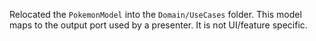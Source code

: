 Relocated the `PokemonModel` into the `Domain/UseCases` folder. This model maps to the output port used by a presenter. It is not UI/feature specific.


